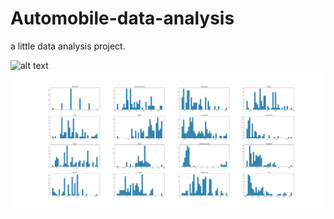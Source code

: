 # Automobile-data-analysis
a little data analysis project.

![alt text](https://github.com/[metekaya]/[Automobile-data-analysis]/blob/[master]/xx.png?raw=true)
![Screenshot](xx.png)
